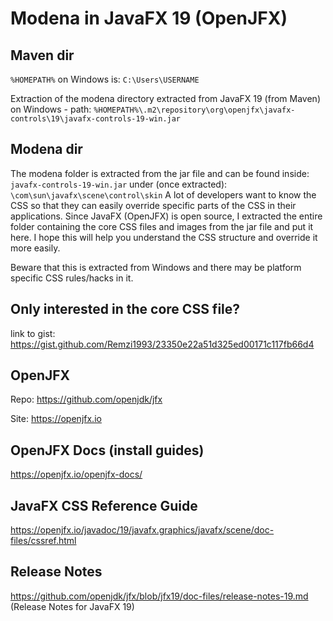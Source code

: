 # Modena in JavaFX 19 (OpenJFX)
## Maven dir
`%HOMEPATH%` on Windows is: `C:\Users\USERNAME`

Extraction of the modena directory extracted from JavaFX 19 (from Maven) on Windows - path: `%HOMEPATH%\.m2\repository\org\openjfx\javafx-controls\19\javafx-controls-19-win.jar`

## Modena dir
The modena folder is extracted from the jar file and can be found inside: `javafx-controls-19-win.jar` under (once extracted): `\com\sun\javafx\scene\control\skin`
A lot of developers want to know the CSS so that they can easily override specific parts of the CSS in their applications.
Since JavaFX (OpenJFX) is open source, I extracted the entire folder containing the core CSS files and images from the jar file and put it here.
I hope this will help you understand the CSS structure and override it more easily.

Beware that this is extracted from Windows and there may be platform specific CSS rules/hacks in it.

## Only interested in the core CSS file?
link to gist: https://gist.github.com/Remzi1993/23350e22a51d325ed00171c117fb66d4

## OpenJFX
Repo: https://github.com/openjdk/jfx

Site: https://openjfx.io

## OpenJFX Docs (install guides)
https://openjfx.io/openjfx-docs/

## JavaFX CSS Reference Guide
https://openjfx.io/javadoc/19/javafx.graphics/javafx/scene/doc-files/cssref.html

## Release Notes
https://github.com/openjdk/jfx/blob/jfx19/doc-files/release-notes-19.md (Release Notes for JavaFX 19)


